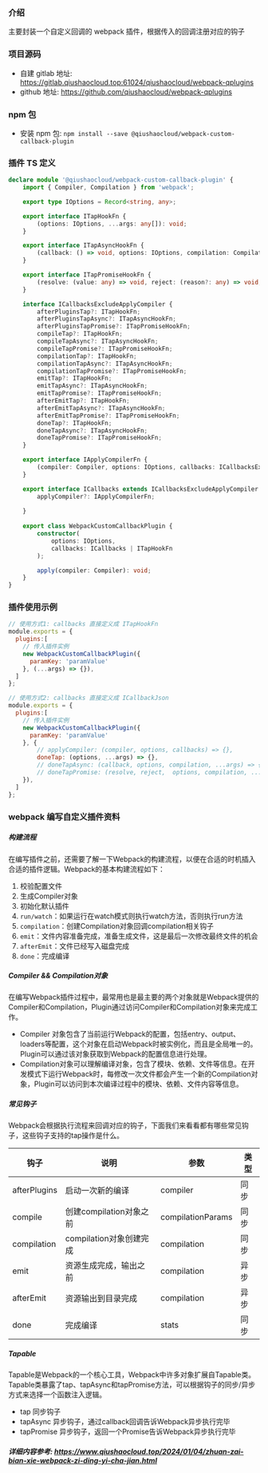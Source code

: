 ### 介绍
主要封装一个自定义回调的 webpack 插件，根据传入的回调注册对应的钩子

### 项目源码
* 自建 gitlab 地址: https://gitlab.qiushaocloud.top:61024/qiushaocloud/webpack-qplugins
* github 地址: https://github.com/qiushaocloud/webpack-qplugins

### npm 包
* 安装 npm 包: `npm install --save @qiushaocloud/webpack-custom-callback-plugin`

### 插件 TS 定义
``` typescript
declare module '@qiushaocloud/webpack-custom-callback-plugin' {
    import { Compiler, Compilation } from 'webpack';

    export type IOptions = Record<string, any>;

    export interface ITapHookFn {
        (options: IOptions, ...args: any[]): void;
    }

    export interface ITapAsyncHookFn {
        (callback: () => void, options: IOptions, compilation: Compilation, ...args: any[]): void;
    }

    export interface ITapPromiseHookFn {
        (resolve: (value: any) => void, reject: (reason?: any) => void, options: IOptions, compilation: Compilation, ...args: any[]): void;
    }

    interface ICallbacksExcludeApplyCompiler {
        afterPluginsTap?: ITapHookFn;
        afterPluginsTapAsync?: ITapAsyncHookFn;
        afterPluginsTapPromise?: ITapPromiseHookFn;
        compileTap?: ITapHookFn;
        compileTapAsync?: ITapAsyncHookFn;
        compileTapPromise?: ITapPromiseHookFn;
        compilationTap?: ITapHookFn;
        compilationTapAsync?: ITapAsyncHookFn;
        compilationTapPromise?: ITapPromiseHookFn;
        emitTap?: ITapHookFn;
        emitTapAsync?: ITapAsyncHookFn;
        emitTapPromise?: ITapPromiseHookFn;
        afterEmitTap?: ITapHookFn;
        afterEmitTapAsync?: ITapAsyncHookFn;
        afterEmitTapPromise?: ITapPromiseHookFn;
        doneTap?: ITapHookFn;
        doneTapAsync?: ITapAsyncHookFn;
        doneTapPromise?: ITapPromiseHookFn;
    }

    export interface IApplyCompilerFn {
        (compiler: Compiler, options: IOptions, callbacks: ICallbacksExcludeApplyCompiler): void;
    }

    export interface ICallbacks extends ICallbacksExcludeApplyCompiler {
        applyCompiler?: IApplyCompilerFn;
       
    }
    
    export class WebpackCustomCallbackPlugin {
        constructor(
            options: IOptions,
            callbacks: ICallbacks | ITapHookFn
        );

        apply(compiler: Compiler): void;
    }
}
```

### 插件使用示例
``` javascript
// 使用方式1: callbacks 直接定义成 ITapHookFn
module.exports = {
  plugins:[
    // 传入插件实例
    new WebpackCustomCallbackPlugin({
      paramKey: 'paramValue'
    }, (...args) => {}),
  ]
};

// 使用方式2: callbacks 直接定义成 ICallbackJson
module.exports = {
  plugins:[
    // 传入插件实例
    new WebpackCustomCallbackPlugin({
      paramKey: 'paramValue'
    }, {
        // applyCompiler: (compiler, options, callbacks) => {},
        doneTap: (options, ...args) => {},
        // doneTapAsync: (callback, options, compilation, ...args) => {},
        // doneTapPromise: (resolve, reject,  options, compilation, ...args) => {},
    }),
  ]
};
```

### webpack 编写自定义插件资料
##### 构建流程
在编写插件之前，还需要了解一下Webpack的构建流程，以便在合适的时机插入合适的插件逻辑。Webpack的基本构建流程如下：
1. 校验配置文件
2. 生成Compiler对象
3. 初始化默认插件
4. `run/watch`：如果运行在watch模式则执行watch方法，否则执行run方法
5. `compilation`：创建Compilation对象回调compilation相关钩子
6. `emit`：文件内容准备完成，准备生成文件，这是最后一次修改最终文件的机会
7. `afterEmit`：文件已经写入磁盘完成
8. `done`：完成编译

##### Compiler && Compilation对象
在编写Webpack插件过程中，最常用也是最主要的两个对象就是Webpack提供的Compiler和Compilation，Plugin通过访问Compiler和Compilation对象来完成工作。
* Compiler 对象包含了当前运行Webpack的配置，包括entry、output、loaders等配置，这个对象在启动Webpack时被实例化，而且是全局唯一的。Plugin可以通过该对象获取到Webpack的配置信息进行处理。
* Compilation对象可以理解编译对象，包含了模块、依赖、文件等信息。在开发模式下运行Webpack时，每修改一次文件都会产生一个新的Compilation对象，Plugin可以访问到本次编译过程中的模块、依赖、文件内容等信息。

##### 常见钩子
Webpack会根据执行流程来回调对应的钩子，下面我们来看看都有哪些常见钩子，这些钩子支持的tap操作是什么。

| 钩子         | 说明                    | 参数              | 类型 |
| ------------ | ----------------------- | ----------------- | ---- |
| afterPlugins | 启动一次新的编译        | compiler          | 同步 |
| compile      | 创建compilation对象之前 | compilationParams | 同步 |
| compilation  | compilation对象创建完成 | compilation       | 同步 |
| emit         | 资源生成完成，输出之前  | compilation       | 异步 |
| afterEmit    | 资源输出到目录完成      | compilation       | 异步 |
| done         | 完成编译                | stats             | 同步 |


##### Tapable

Tapable是Webpack的一个核心工具，Webpack中许多对象扩展自Tapable类。Tapable类暴露了tap、tapAsync和tapPromise方法，可以根据钩子的同步/异步方式来选择一个函数注入逻辑。

- tap 同步钩子
- tapAsync 异步钩子，通过callback回调告诉Webpack异步执行完毕
- tapPromise 异步钩子，返回一个Promise告诉Webpack异步执行完毕

##### 详细内容参考: https://www.qiushaocloud.top/2024/01/04/zhuan-zai-bian-xie-webpack-zi-ding-yi-cha-jian.html